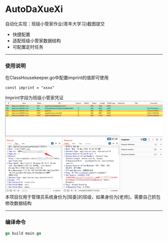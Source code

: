 # AutoDaXueXi
自动化实现：班级小管家作业(青年大学习)截图提交

- 快捷配置
- 适配班级小管家数据结构
- 可配置定时任务

------------


### 使用说明
在ClassHousekeeper.go中配置imprint的值即可使用
```Golang
const imprint = "xxxx"
```
Imprint字段为班级小管家凭证
![](https://github.com/MengTL4/AutoDaXueXi/blob/main/image/2.png)
本项目仅用于管理员系统身份为[班委]的班级，如果身份为[老师]，需要自己抓包修改数据结构

------------


### 编译命令
```go
go build main.go
```
